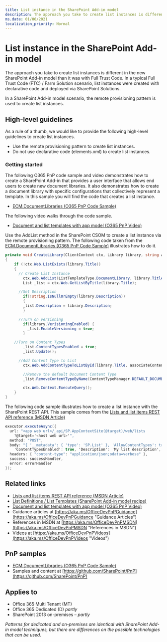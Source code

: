 ```yaml
---
title: List instance in the SharePoint Add-in model
description: The approach you take to create list instances is different in the new SharePoint Add-in model than it was with Full Trust Code. In a typical Full Trust Code (FTC) / Farm Solution scenario, list instances were created with declarative code and deployed via SharePoint Solutions.
ms.date: 01/06/2021
localization_priority: Normal
---
```

# List instance in the SharePoint Add-in model

The approach you take to create list instances is different in the new SharePoint Add-in model than it was with Full Trust Code. In a typical Full Trust Code (FTC) / Farm Solution scenario, list instances were created with declarative code and deployed via SharePoint Solutions.

In a SharePoint Add-in model scenario, the remote provisioning pattern is used to create list instances.

## High-level guidelines

As a rule of a thumb, we would like to provide the following high-level guidelines to create list instances.

- Use the remote provisioning pattern to create list instances.
- Do not use declarative code (elements.xml) to create list instances.

### Getting started

The following O365 PnP code sample and video demonstrates how to create a SharePoint Add-in that provides a user interface that allows end users to create new document libraries. It also demonstrates how to create a document library with specific configurations that collectively represent a template. In this sample you will find the code that creates a list instance.

- [ECM.DocumentLibraries (O365 PnP Code Sample)](https://github.com/SharePoint/PnP/tree/master/Samples/ECM.DocumentLibraries)

The following video walks through the code sample.

- [Document and list templates with app model (O365 PnP Video)](https://channel9.msdn.com/blogs/OfficeDevPnP/Document-and-list-templates-with-app-model)

Use the AddList method in the SharePoint CSOM to create a list instance via the remote provisioning pattern. The following code taken from the [ECM.DocumentLibraries (O365 PnP Code Sample)](https://github.com/SharePoint/PnP/tree/master/Samples/ECM.DocumentLibraries) illustrates how to do it.

```csharp
private void CreateLibrary(ClientContext ctx, Library library, string associateContentTypeID)
{
    if (!ctx.Web.ListExists(library.Title))
    {
      // Create List Instance
        ctx.Web.AddList(ListTemplateType.DocumentLibrary, library.Title, false);
        List _list = ctx.Web.GetListByTitle(library.Title);

      //Set Description
        if(!string.IsNullOrEmpty(library.Description))
        {
        _list.Description = library.Description;
        }

      //Turn on versioning
        if(library.VerisioningEnabled) {
          _list.EnableVersioning = true;
        }

    //Turn on Content Types
        _list.ContentTypesEnabled = true;
        _list.Update();

      //Add Content Type to List
        ctx.Web.AddContentTypeToListById(library.Title, associateContentTypeID, true);

        //Remove the default Document Content Type
        _list.RemoveContentTypeByName(ContentTypeManager.DEFAULT_DOCUMENT_CT_NAME);

        ctx.Web.Context.ExecuteQuery();
    }
}
```

The following code sample illustrates how to create a list instance with the SharePoint REST API.  This sample comes from the [Lists and list items REST API reference (MSDN Article)](https://msdn.microsoft.com/library/office/dn531433.aspx)

```csharp
executor.executeAsync({
  url: "<app web url>/_api/SP.AppContextSite(@target)/web/lists
    ?@target='<host web url>'",
  method: "POST",
  body: "{ '__metadata': { 'type': 'SP.List' }, 'AllowContentTypes': true, 'BaseTemplate': 100,
    'ContentTypesEnabled': true, 'Description': 'My list description', 'Title': 'Test title' }",
  headers: { "content-type": "application/json;odata=verbose" },
  success: successHandler,
  error: errorHandler
});
```

## Related links

- [Lists and list items REST API reference (MSDN Article)](https://msdn.microsoft.com/library/office/dn531433.aspx)
- [List Definitions / List Templates (SharePoint Add-in model recipe)](list-definition-template-sharepoint-add-in.md)
- [Document and list templates with app model (O365 PnP Video)](https://channel9.msdn.com/blogs/OfficeDevPnP/Document-and-list-templates-with-app-model)
- Guidance articles at [https://aka.ms/OfficeDevPnPGuidance](https://aka.ms/OfficeDevPnPGuidance "Guidance Articles")
- References in MSDN at [https://aka.ms/OfficeDevPnPMSDN](https://aka.ms/OfficeDevPnPMSDN "References in MSDN")
- Videos at [https://aka.ms/OfficeDevPnPVideos](https://aka.ms/OfficeDevPnPVideos "Videos")

## PnP samples

- [ECM.DocumentLibraries (O365 PnP Code Sample)](https://github.com/SharePoint/PnP/tree/master/Samples/ECM.DocumentLibraries)
- Samples and content at [https://github.com/SharePoint/PnP](https://github.com/SharePoint/PnP)

## Applies to

- Office 365 Multi Tenant (MT)
- Office 365 Dedicated (D) *partly*
- SharePoint 2013 on-premises – *partly*

*Patterns for dedicated and on-premises are identical with SharePoint Add-in model techniques, but there are differences on the possible technologies that can be used.*
